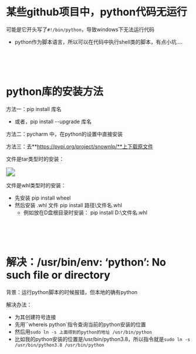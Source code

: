 # 某些github项目中，python代码无运行

可能是它开头写了`#!/bin/python`，导致windows下无法运行代码

- python作为脚本语言，所以可以在代码中执行shell类的脚本，有点小坑....

<br/>

<br/>

<br/>

# python库的安装方法

方法一：pip install 库名

- 或者，pip install --upgrade 库名

方法二：pycharm 中，在python的设置中直接安装

方法三：去**https://pypi.org/project/snownlp/**上下载原文件

文件是tar类型时的安装：

<img src="F:\Code\LearningNote\Tool\image\python库的安装.png" style="zoom:150%;" />

文件是whl类型时的安装：

- 先安装 pip install wheel
- 然后安装 .whl 文件 pip install 路径\文件名.whl
  - 例如放在D盘根目录时安装： pip install D:\\文件名.whl

<br/>

<br/>

<br/>

# 解决：/usr/bin/env: ‘python’: No such file or directory

背景：运行python脚本的时候报错，但本地的确有python

解决办法：

- 为其创建符号连接
- 先用``whereis python`指令查询当前的python安装的位置
- 然后用`sudo ln -s 上面得到的python的地址 /usr/bin/python`
- 比如我的python安装的位置是/usr/bin/python3.8，所以指令就是`sudo ln -s /usr/bin/python3.8 /usr/bin/python`


